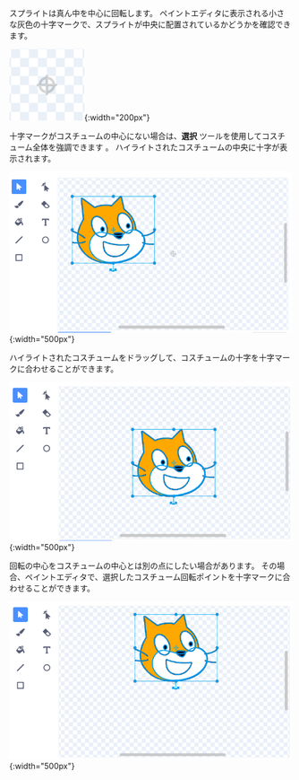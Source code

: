 スプライトは真ん中を中心に回転します。 ペイントエディタに表示される小さな灰色の十字マークで、スプライトが中央に配置されているかどうかを確認できます。

![十字マーク。](images/crosshair.png){:width="200px"}

十字マークがコスチュームの中心にない場合は、**選択** ツールを使用してコスチューム全体を強調できます 。 ハイライトされたコスチュームの中央に十字が表示されます。

![コスチュームの中央の十字が十字マークに一致しません。](images/off-centre-crosshair.png){:width="500px"}

ハイライトされたコスチュームをドラッグして、コスチュームの十字を十字マークに合わせることができます。

![コスチュームの十字が十字マークに合っています。](images/centre-crosshair.png){:width="500px"}

回転の中心をコスチュームの中心とは別の点にしたい場合があります。 その場合、ペイントエディタで、選択したコスチューム回転ポイントを十字マークに合わせることができます。

![コスチュームの下部の回転ポイントが十字マークに合わせられます。](images/rotation-point.png){:width="500px"}
